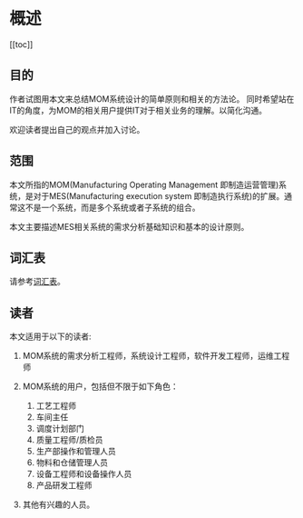 # 概述

[[toc]]

## 目的

作者试图用本文来总结MOM系统设计的简单原则和相关的方法论。
同时希望站在IT的角度，为MOM的相关用户提供IT对于相关业务的理解。以简化沟通。

欢迎读者提出自己的观点并加入讨论。

## 范围

本文所指的MOM(Manufacturing Operating Management 即制造运营管理)系统，是对于MES(Manufacturing execution system 即制造执行系统)的扩展。通常这不是一个系统，而是多个系统或者子系统的组合。

本文主要描述MES相关系统的需求分析基础知识和基本的设计原则。

## 词汇表

请参考[词汇表](glossary.md)。

## 读者

本文适用于以下的读者:

1. MOM系统的需求分析工程师，系统设计工程师，软件开发工程师，运维工程师
2. MOM系统的用户，包括但不限于如下角色：

    1. 工艺工程师
    2. 车间主任
    3. 调度计划部门
    4. 质量工程师/质检员
    5. 生产部操作和管理人员
    6. 物料和仓储管理人员
    7. 设备工程师和设备操作人员
    8. 产品研发工程师

3. 其他有兴趣的人员。
